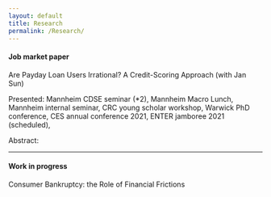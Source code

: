 ```yaml
---
layout: default
title: Research
permalink: /Research/
---
```


#### Job market paper

Are Payday Loan Users Irrational? A Credit-Scoring Approach (with Jan Sun)

Presented: Mannheim CDSE seminar (*2), Mannheim Macro Lunch, Mannheim internal seminar, CRC young scholar workshop, Warwick PhD conference, CES annual conference 2021, ENTER jamboree 2021 (scheduled),

Abstract:

---

#### Work in progress

Consumer Bankruptcy: the Role of Financial Frictions
